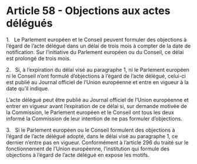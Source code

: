 # Article 58 - Objections aux actes délégués


1.   Le Parlement européen et le Conseil peuvent formuler des objections à l’égard de l’acte délégué dans un délai de trois mois à compter de la date de notification. Sur l’initiative du Parlement européen ou du Conseil, ce délai est prolongé de trois mois.

2.   Si, à l’expiration du délai visé au paragraphe 1, ni le Parlement européen ni le Conseil n’ont formulé d’objections à l’égard de l’acte délégué, celui-ci est publié au Journal officiel de l’Union européenne et entre en vigueur à la date qu’il indique.

L’acte délégué peut être publié au Journal officiel de l’Union européenne et entrer en vigueur avant l’expiration de ce délai si, sur demande motivée de la Commission, le Parlement européen et le Conseil ont tous les deux informé la Commission de leur intention de ne pas formuler d’objections.

3.   Si le Parlement européen ou le Conseil formulent des objections à l’égard de l’acte délégué adopté, dans le délai visé au paragraphe 1, ce dernier n’entre pas en vigueur. Conformément à l’article 296 du traité sur le fonctionnement de l’Union européenne, l’institution qui formule des objections à l’égard de l’acte délégué en expose les motifs.

